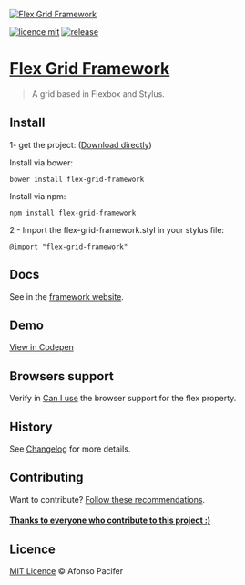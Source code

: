 [<img src="https://rawgit.com/afonsopacifer/flex-grid-framework/master/readme-cover.svg" alt="Flex Grid Framework">](https://afonsopacifer.github.io/flex-grid-framework/)

[![licence mit](https://img.shields.io/badge/licence-MIT-blue.svg)](https://github.com/afonsopacifer/flex-grid-framework/blob/master/licence.md)
[![release](https://img.shields.io/badge/release-v0.2.2-blue.svg)](https://github.com/afonsopacifer/flex-grid-framework/archive/0.2.2.zip)

# [Flex Grid Framework](https://afonsopacifer.github.io/flex-grid-framework/)

> A grid based in Flexbox and Stylus.

## Install

1- get the project: ([Download directly](https://github.com/afonsopacifer/flex-grid-framework/archive/0.2.2.zip))

Install via bower:

    bower install flex-grid-framework

Install via npm:

    npm install flex-grid-framework

2 - Import the flex-grid-framework.styl in your stylus file:

    @import "flex-grid-framework"

## Docs
See in the [framework website](https://afonsopacifer.github.io/flex-grid-framework/).

## Demo
[View in Codepen](http://codepen.io/afonsopacifer/pen/KpvPOb)

## Browsers support
Verify in [Can I use](http://caniuse.com/#search=flexbox) the browser support for the flex property.

## History
See [Changelog](changelog.md) for more details.

## Contributing
Want to contribute? [Follow these recommendations](https://github.com/afonsopacifer/flex-grid-framework/blob/master/contributing.md).

#### [Thanks to everyone who contribute to this project :)](https://github.com/afonsopacifer/flex-grid-framework/graphs/contributors)

## Licence
[MIT Licence](https://github.com/afonsopacifer/flex-grid-framework/blob/master/licence.md) © Afonso Pacifer
